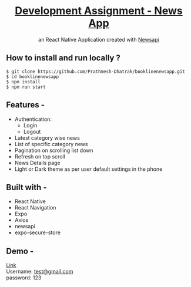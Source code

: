 <div align="center" >
  
# [Development Assignment - News App](https://expo.dev/@prath/BookLineNewsApp-v2?serviceType=classic&distribution=expo-go)
  an React Native Application created with [Newsapi](https://newsapi.org)
</div>

## **How to install and run locally ?**

```
$ git clone https://github.com/Prathmesh-Dhatrak/booklinenewsapp.git
$ cd booklinenewsapp
$ npm install
$ npm run start
```

## **Features -**

- Authentication:
  - Login
  - Logout
- Latest category wise news
- List of specific category news
- Pagination on scrolling list down
- Refresh on top scroll
- News Details page
- Light or Dark theme as per user default settings in the phone

## **Built with -**

- React Native
- React Navigation
- Expo
- Axios
- newsapi
- expo-secure-store


## **Demo -**
[Link](https://expo.dev/@prath/BookLineNewsApp-v2?serviceType=classic&distribution=expo-go)<br>
Username: test@gmail.com <br>
password: 123


